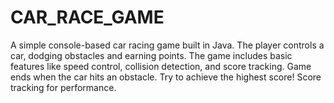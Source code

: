 # CAR_RACE_GAME
A simple console-based car racing game built in Java. The player controls a car, dodging obstacles and earning points. The game includes basic features like speed control, collision detection, and score tracking.  Game ends when the car hits an obstacle. Try to achieve the highest score! Score tracking for performance. 
